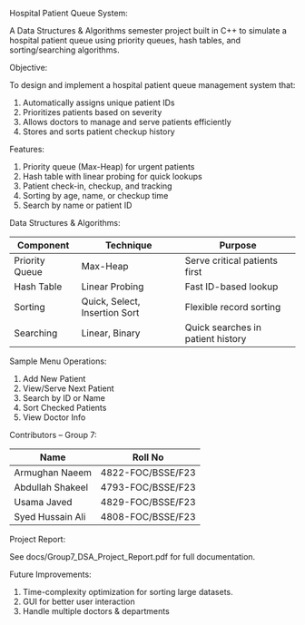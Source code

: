 Hospital Patient Queue System:

A Data Structures & Algorithms semester project built in C++ to simulate a hospital patient queue using priority queues, hash tables, and sorting/searching algorithms.


Objective:

To design and implement a hospital patient queue management system that:

 1. Automatically assigns unique patient IDs
 2. Prioritizes patients based on severity
 3. Allows doctors to manage and serve patients efficiently
 4. Stores and sorts patient checkup history


Features:

 1. Priority queue (Max-Heap) for urgent patients
 2. Hash table with linear probing for quick lookups
 3. Patient check-in, checkup, and tracking
 4. Sorting by age, name, or checkup time
 5. Search by name or patient ID


Data Structures & Algorithms:

| Component      | Technique        					      |                     Purpose             |
|----------------|------------------------------------------------------------|-----------------------------------------|
| Priority Queue | Max-Heap         					      | Serve critical patients first           |
| Hash Table     | Linear Probing   					      | Fast ID-based lookup                    |
| Sorting        | Quick, Select, Insertion Sort 			      | Flexible record sorting    		|
| Searching      | Linear, Binary   					      | Quick searches in patient history       |


Sample Menu Operations:

1. Add New Patient
2. View/Serve Next Patient
3. Search by ID or Name
4. Sort Checked Patients
5. View Doctor Info


Contributors – Group 7:

| Name	            | Roll No           |
|------------------|-------------------|
| Armughan Naeem	  | 4822-FOC/BSSE/F23 |
| Abdullah Shakeel	| 4793-FOC/BSSE/F23 |
| Usama Javed	     | 4829-FOC/BSSE/F23 |
| Syed Hussain Ali	| 4808-FOC/BSSE/F23 |


Project Report:

See docs/Group7_DSA_Project_Report.pdf for full documentation.


Future Improvements:

 1. Time-complexity optimization for sorting large datasets.
 2. GUI for better user interaction
 3. Handle multiple doctors & departments
